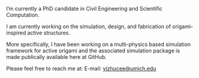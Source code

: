 I’m currently a PhD candidate in Civil Engineering and Scientific Computation. 

I am currently working on the simulation, design, and fabrication of origami-inspired active structures. 

More specifically, I have been working on a multi-physics based simulation framework for active 
origami and the associated simulation package is made publically available here at GitHub. 

Please feel free to reach me at:
E-mail: yizhucee@umich.edu
